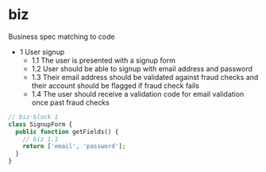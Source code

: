 # biz
Business spec matching to code


* 1 User signup
    * 1.1 The user is presented with a signup form
    * 1.2 User should be able to signup with email address and password
    * 1.3 Their email address should be validated against fraud checks and their account should be flagged if fraud check fails
    * 1.4 The user should receive a validation code for email validation once past fraud checks
    
    
```php
// biz-block 1
class SignupForm {
  public function getFields() {
    // biz 1.1
    return ['email', 'password'];
  }
}
```
